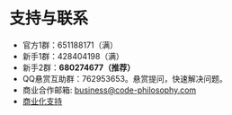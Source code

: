# 支持与联系

- 官方1群：651188171（满）
- 新手1群：428404198（满）
- 新手2群：**680274677（推荐）**
- QQ悬赏互助群：762953653。悬赏提问，快速解决问题。
- 商业合作邮箱: business@code-philosophy.com
- [商业化支持](https://focus-creative-games.github.io/hybridclr/price/)